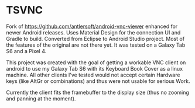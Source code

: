 # TSVNC
Fork of https://github.com/antlersoft/android-vnc-viewer enhanced for newer Android releases. Uses Material Design for the connection UI and Gradle to build. Converted from Eclipse to Android Studio project. Most of the features of the original are not there yet. It was tested on a Galaxy Tab S6 and a Pixel 4.

This project was created with the goal of getting a workable VNC client on android to use my Galaxy Tab S6 with its Keyboard Book Cover as a linux machine. All other clients I've tested would not accept certain Hardware keys (like AltGr or combinations) and thus were not usable for serious Work. 

Currently the client fits the framebuffer to the display size (thus no zooming and panning at the moment).
